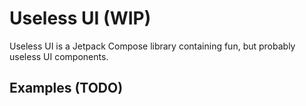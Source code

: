 # Useless UI (WIP)

Useless UI is a Jetpack Compose library containing fun, but probably useless UI components.

## Examples (TODO)

